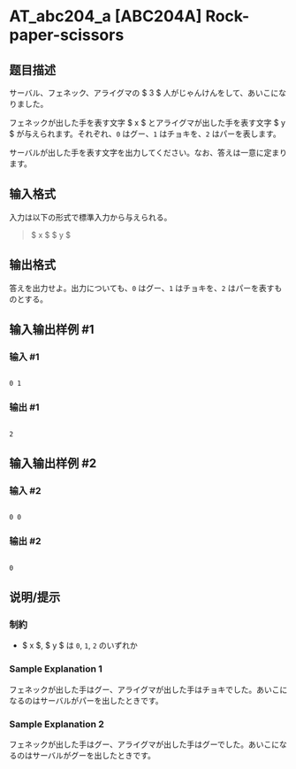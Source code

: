 # AT_abc204_a [ABC204A] Rock-paper-scissors

## 题目描述

[problemUrl]: https://atcoder.jp/contests/abc204/tasks/abc204_a

サーバル、フェネック、アライグマの $ 3 $ 人がじゃんけんをして、あいこになりました。

フェネックが出した手を表す文字 $ x $ とアライグマが出した手を表す文字 $ y $ が与えられます。それぞれ、`0` はグー、`1` はチョキを、`2` はパーを表します。

サーバルが出した手を表す文字を出力してください。なお、答えは一意に定まります。

## 输入格式

入力は以下の形式で標準入力から与えられる。

> $ x $ $ y $

## 输出格式

答えを出力せよ。出力についても、`0` はグー、`1` はチョキを、`2` はパーを表すものとする。

## 输入输出样例 #1

### 输入 #1

```
0 1
```

### 输出 #1

```
2
```

## 输入输出样例 #2

### 输入 #2

```
0 0
```

### 输出 #2

```
0
```

## 说明/提示

### 制約

- $ x $, $ y $ は `0`, `1`, `2` のいずれか

### Sample Explanation 1

フェネックが出した手はグー、アライグマが出した手はチョキでした。あいこになるのはサーバルがパーを出したときです。

### Sample Explanation 2

フェネックが出した手はグー、アライグマが出した手はグーでした。あいこになるのはサーバルがグーを出したときです。